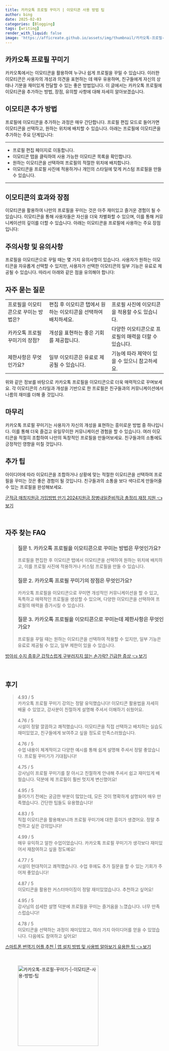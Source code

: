 ```yaml
---
title: 카카오톡 프로필 꾸미기 | 이모티콘 사용 방법 팁
author: bing
date: 2025-02-03
categories: [Blogging]
tags: [writing]
render_with_liquid: false
image: 'https://afficreate.github.io/assets/img/thumbnail/카카오톡-프로필-꾸미기-|-이모티콘-사용-방법-팁.webp'
---
```



<h2 id='카카오톡_프로필_꾸미기'>카카오톡 프로필 꾸미기</h2>

<p>카카오톡에서는 이모티콘을 활용하여 누구나 쉽게 프로필을 꾸밀 수 있습니다. 이러한 이모티콘은 사용자의 개성과 의견을 표현하는 데 매우 유용하며, 친구들에게 자신의 상태나 기분을 재미있게 전달할 수 있는 좋은 방법입니다. 이 글에서는 카카오톡 프로필에 이모티콘을 추가하는 방법, 장점, 유의할 사항에 대해 자세히 알아보겠습니다.</p>

<h2 id='이모티콘_추가_방법'>이모티콘 추가 방법</h2>

<p>프로필에 이모티콘을 추가하는 과정은 매우 간단합니다. 프로필 편집 모드로 들어가면 이모티콘을 선택하고, 원하는 위치에 배치할 수 있습니다. 아래는 프로필에 이모티콘을 추가하는 주요 단계입니다:</p>

<hr />

<ul>
    <li>프로필 편집 페이지로 이동합니다.</li>
    <li>이모티콘 탭을 클릭하여 사용 가능한 이모티콘 목록을 확인합니다.</li>
    <li>원하는 이모티콘을 선택하여 프로필의 적절한 위치에 배치합니다.</li>
    <li>이모티콘을 프로필 사진에 적용하거나 개인의 스타일에 맞게 커스텀 프로필을 만들 수 있습니다.</li>
</ul>

<hr />

<h2 id='이모티콘_효과'>이모티콘의 효과와 장점</h2>

<p>이모티콘을 활용하여 나만의 프로필을 꾸미는 것은 아주 재미있고 즐거운 경험이 될 수 있습니다. 이모티콘을 통해 사용자들은 자신을 더욱 차별화할 수 있으며, 이를 통해 커뮤니케이션의 깊이를 더할 수 있습니다. 아래는 이모티콘을 프로필에 사용하는 주요 장점입니다:</p>

<h2 id='주의사항'>주의사항 및 유의사항</h2>

<p>프로필을 이모티콘으로 꾸밀 때는 몇 가지 유의사항이 있습니다. 사용자가 원하는 이모티콘을 자유롭게 선택할 수 있지만, 사용자가 선택한 이모티콘의 일부 기능은 유료로 제공될 수 있습니다. 따라서 아래와 같은 점을 유의해야 합니다:</p>

<h2 id='자주_묻는_질문'>자주 묻는 질문</h2>

<table>
    <tr>
        <td>프로필을 이모티콘으로 꾸미는 방법은?</td>
        <td>편집 후 이모티콘 탭에서 원하는 이모티콘을 선택하여 배치하세요.</td>
        <td>프로필 사진에 이모티콘을 적용할 수도 있습니다.</td>
    </tr>
    <tr>
        <td>카카오톡 프로필 꾸미기의 장점?</td>
        <td>개성을 표현하는 좋은 기회를 제공합니다.</td>
        <td>다양한 이모티콘으로 프로필의 매력을 더할 수 있습니다.</td>
    </tr>
    <tr>
        <td>제한사항은 무엇인가요?</td>
        <td>일부 이모티콘은 유료로 제공될 수 있습니다.</td>
        <td>기능에 따라 제약이 있을 수 있으니 참고하세요.</td>
    </tr>
</table>

<p>위와 같은 정보를 바탕으로 카카오톡 프로필을 이모티콘으로 더욱 매력적으로 꾸며보세요. 각 이모티콘의 스타일과 개성을 기반으로 한 프로필은 친구들과의 커뮤니케이션에서 나름의 재미를 더해 줄 것입니다.</p>

<h2 id='마무리'>마무리</h2>

<p>카카오톡 프로필 꾸미기는 사용자가 자신의 개성을 표현하는 흥미로운 방법 중 하나입니다. 이를 통해 더욱 즐겁고 유일무이한 커뮤니케이션 경험을 할 수 있습니다. 여러 이모티콘을 적절히 조합하여 나만의 독창적인 프로필을 만들어보세요. 친구들과의 소통에도 긍정적인 영향을 미칠 것입니다.</p>

<h2 id='추가팁'>추가 팁</h2>

<p>아이디어에 따라 이모티콘을 조합하거나 상황에 맞는 적절한 이모티콘을 선택하여 프로필을 꾸미는 것은 좋은 경험이 될 것입니다. 친구들과의 소통을 보다 색다르게 만들어줄 수 있는 프로필을 완성해보세요.</p>


<p><a class="click-button" title="군적금 매칭지원금 가입방법 만기 2024지원금 장병내일준비적금 총정리 재정 지원" href="https://afficreate.github.io/posts/%EA%B5%B0%EC%A0%81%EA%B8%88-%EB%A7%A4%EC%B9%AD%EC%A7%80%EC%9B%90%EA%B8%88-%EA%B0%80%EC%9E%85%EB%B0%A9%EB%B2%95-%EB%A7%8C%EA%B8%B0-2024%EC%A7%80%EC%9B%90%EA%B8%88-%EC%9E%A5%EB%B3%91%EB%82%B4%EC%9D%BC%EC%A4%80%EB%B9%84%EC%A0%81%EA%B8%88-%EC%B4%9D%EC%A0%95%EB%A6%AC-%EC%9E%AC%EC%A0%95-%EC%A7%80%EC%9B%90/" rel="dofollow">군적금 매칭지원금 가입방법 만기 2024지원금 장병내일준비적금 총정리 재정 지원 👈 보기</a></p><br>
<h2 id='자주_찾는_FAQ'>자주 찾는 FAQ</h2>
<div itemscope="" itemtype="https://schema.org/FAQPage"> 
<blockquote> 
<div itemscope="" itemprop="mainEntity" itemtype="https://schema.org/Question"> 
<h3 itemprop="name">질문 1. 카카오톡 프로필을 이모티콘으로 꾸미는 방법은 무엇인가요?</h3> 
<div itemscope="" itemprop="acceptedAnswer" itemtype="https://schema.org/Answer"> 
<span itemprop="text"> 
<p>프로필을 편집한 후 이모티콘 탭에서 이모티콘을 선택하여 원하는 위치에 배치하고, 이를 프로필 사진에 적용하거나 커스텀 프로필을 만들 수 있습니다.</p> 
</span> 
</div> 
</div> 
<div itemscope="" itemprop="mainEntity" itemtype="https://schema.org/Question"> 
<h3 itemprop="name">질문 2. 카카오톡 프로필 꾸미기의 장점은 무엇인가요?</h3> 
<div itemscope="" itemprop="acceptedAnswer" itemtype="https://schema.org/Answer"> 
<span itemprop="text"> 
<p>카카오톡 프로필을 이모티콘으로 꾸미면 개성적인 커뮤니케이션을 할 수 있고, 독특하고 매력적인 프로필을 생성할 수 있으며, 다양한 이모티콘을 선택하여 프로필의 매력을 증가시킬 수 있습니다.</p> 
</span> 
</div> 
</div> 
<div itemscope="" itemprop="mainEntity" itemtype="https://schema.org/Question"> 
<h3 itemprop="name">질문 3. 카카오톡 프로필을 이모티콘으로 꾸미는데 제한사항은 무엇인가요?</h3> 
<div itemscope="" itemprop="acceptedAnswer" itemtype="https://schema.org/Answer"> 
<span itemprop="text"> 
<p>프로필을 꾸밀 때는 원하는 이모티콘을 선택하여 적용할 수 있지만, 일부 기능은 유료로 제공될 수 있고, 일부 제한이 있을 수 있습니다.</p> 
</span> 
</div> 
</div> 
</blockquote> 
</div>
<p><a class="click-button" title="방아쇠 수지 증후군 갑작스럽게 구부러지지 않는 손가락? 긴급한 증상" href="https://afficreate.github.io/posts/%EB%B0%A9%EC%95%84%EC%87%A0-%EC%88%98%EC%A7%80-%EC%A6%9D%ED%9B%84%EA%B5%B0-%EA%B0%91%EC%9E%91%EC%8A%A4%EB%9F%BD%EA%B2%8C-%EA%B5%AC%EB%B6%80%EB%9F%AC%EC%A7%80%EC%A7%80-%EC%95%8A%EB%8A%94-%EC%86%90%EA%B0%80%EB%9D%BD-%EA%B8%B4%EA%B8%89%ED%95%9C-%EC%A6%9D%EC%83%81/" rel="dofollow">방아쇠 수지 증후군 갑작스럽게 구부러지지 않는 손가락? 긴급한 증상 👈 보기</a></p><br>
<h2 id='후기'>후기</h2>
<div itemscope itemtype="https://schema.org/Product">
  <blockquote>
  <div itemprop="review" itemscope itemtype="https://schema.org/Review">
      <div itemprop="reviewRating" itemscope itemtype="https://schema.org/Rating"> <span itemprop="ratingValue">4.93</span> / <span itemprop="bestRating">5</span> </div>
      <span itemprop="reviewBody">카카오톡 프로필 꾸미기 강의는 정말 유익했습니다! 이모티콘 활용법을 자세히 배울 수 있었고, 강사분이 친절하게 설명해 주셔서 이해하기 쉬웠어요.</span>
  </div>
  <br>
  <div itemprop="review" itemscope itemtype="https://schema.org/Review">
      <div itemprop="reviewRating" itemscope itemtype="https://schema.org/Rating"> <span itemprop="ratingValue">4.76</span> / <span itemprop="bestRating">5</span> </div>
      <span itemprop="reviewBody">시설이 정말 깔끔하고 쾌적했습니다. 이모티콘을 직접 선택하고 배치하는 실습도 재미있었고, 친구들에게 보여주고 싶을 정도로 만족스러웠습니다.</span>
  </div>
  <br>
  <div itemprop="review" itemscope itemtype="https://schema.org/Review">
      <div itemprop="reviewRating" itemscope itemtype="https://schema.org/Rating"> <span itemprop="ratingValue">4.76</span> / <span itemprop="bestRating">5</span> </div>
      <span itemprop="reviewBody">수업 내용이 체계적이고 다양한 예시를 통해 쉽게 설명해 주셔서 정말 좋았습니다. 프로필 꾸미기가 기대됩니다!</span>
  </div>
  <br>
  <div itemprop="review" itemscope itemtype="https://schema.org/Review">
      <div itemprop="reviewRating" itemscope itemtype="https://schema.org/Rating"> <span itemprop="ratingValue">4.75</span> / <span itemprop="bestRating">5</span> </div>
      <span itemprop="reviewBody">강사님이 프로필 꾸미기를 잘 아시고 친절하게 안내해 주셔서 쉽고 재미있게 배웠습니다. 덕분에 제 프로필이 훨씬 멋지게 변신했어요!</span>
  </div>
  <br>
  <div itemprop="review" itemscope itemtype="https://schema.org/Review">
      <div itemprop="reviewRating" itemscope itemtype="https://schema.org/Rating"> <span itemprop="ratingValue">4.95</span> / <span itemprop="bestRating">5</span> </div>
      <span itemprop="reviewBody">들어가기 전에는 궁금한 부분이 많았는데, 모든 것이 명확하게 설명되어 매우 만족했습니다. 간단한 팁들도 유용했습니다!</span>
  </div>
  <br>
  <div itemprop="review" itemscope itemtype="https://schema.org/Review">
      <div itemprop="reviewRating" itemscope itemtype="https://schema.org/Rating"> <span itemprop="ratingValue">4.83</span> / <span itemprop="bestRating">5</span> </div>
      <span itemprop="reviewBody">직접 이모티콘을 활용해보니까 프로필 꾸미기에 대한 흥미가 생겼어요. 정말 추천하고 싶은 강의입니다!</span>
  </div>
  <br>
  <div itemprop="review" itemscope itemtype="https://schema.org/Review">
      <div itemprop="reviewRating" itemscope itemtype="https://schema.org/Rating"> <span itemprop="ratingValue">4.99</span> / <span itemprop="bestRating">5</span> </div>
      <span itemprop="reviewBody">매우 유익하고 알찬 수업이었습니다. 카카오톡 프로필 꾸미기가 생각보다 재미있어서 재참여하고 싶을 정도예요!</span>
  </div>
  <br>
  <div itemprop="review" itemscope itemtype="https://schema.org/Review">
      <div itemprop="reviewRating" itemscope itemtype="https://schema.org/Rating"> <span itemprop="ratingValue">4.77</span> / <span itemprop="bestRating">5</span> </div>
      <span itemprop="reviewBody">시설이 현대적이고 쾌적했습니다. 수업 후에도 추가 질문을 할 수 있는 기회가 주어져 좋았습니다!</span>
  </div>
  <br>
  <div itemprop="review" itemscope itemtype="https://schema.org/Review">
      <div itemprop="reviewRating" itemscope itemtype="https://schema.org/Rating"> <span itemprop="ratingValue">4.87</span> / <span itemprop="bestRating">5</span> </div>
      <span itemprop="reviewBody">이모티콘을 활용한 커스터마이징이 정말 재미있었습니다. 추천하고 싶어요!</span>
  </div>
  <br>
  <div itemprop="review" itemscope itemtype="https://schema.org/Review">
      <div itemprop="reviewRating" itemscope itemtype="https://schema.org/Rating"> <span itemprop="ratingValue">4.95</span> / <span itemprop="bestRating">5</span> </div>
      <span itemprop="reviewBody">강사님의 섬세한 설명 덕분에 프로필을 꾸미는 즐거움을 느꼈습니다. 너무 만족스럽습니다!</span>
  </div>
  <br>
  <div itemprop="review" itemscope itemtype="https://schema.org/Review">
      <div itemprop="reviewRating" itemscope itemtype="https://schema.org/Rating"> <span itemprop="ratingValue">4.78</span> / <span itemprop="bestRating">5</span> </div>
      <span itemprop="reviewBody">이모티콘을 선택하는 과정이 재미있었고, 여러 가지 아이디어를 얻을 수 있었습니다. 다음에도 참여하고 싶어요!</span>
  </div>
  </blockquote>
</div>
<p><a class="click-button" title="스마트폰 번역기 어플 추천 | 앱 설치 방법 및 사용법 알아보기 유용한 팁" href="https://afficreate.github.io/posts/%EC%8A%A4%EB%A7%88%ED%8A%B8%ED%8F%B0-%EB%B2%88%EC%97%AD%EA%B8%B0-%EC%96%B4%ED%94%8C-%EC%B6%94%EC%B2%9C-%EC%95%B1-%EC%84%A4%EC%B9%98-%EB%B0%A9%EB%B2%95-%EB%B0%8F-%EC%82%AC%EC%9A%A9%EB%B2%95-%EC%95%8C%EC%95%84%EB%B3%B4%EA%B8%B0-%EC%9C%A0%EC%9A%A9%ED%95%9C-%ED%8C%81/" rel="dofollow">스마트폰 번역기 어플 추천 | 앱 설치 방법 및 사용법 알아보기 유용한 팁 👈 보기</a></p><br>
<figure class="image"><img src="https://afficreate.github.io/assets/img/thumbnail/카카오톡-프로필-꾸미기-|-이모티콘-사용-방법-팁.webp" alt="카카오톡-프로필-꾸미기-|-이모티콘-사용-방법-팁" width="256" height="256"></figure>